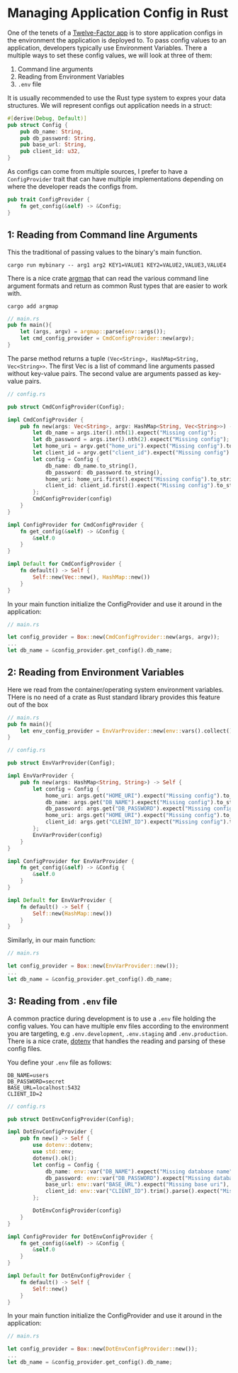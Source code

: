 # Managing  Application Config in Rust
One of the tenets of a [Twelve-Factor app](https://12factor.net/) is to store application configs in the environment the application is deployed to. To pass config values to an application, developers typically use Environment Variables.  There a multiple ways to set these config values, we will look at three of them:
1. Command line arguments
2. Reading from Environment Variables
2. `.env` file

It is usually recommended to use the Rust type system to expres your data structures. We will represent configs out application needs in a struct:

```rs
#[derive(Debug, Default)]
pub struct Config {
    pub db_name: String,
    pub db_password: String,
    pub base_url: String,
    pub client_id: u32,
}
```
As configs can come from multiple sources, I prefer to have a `ConfigProvider` trait that can have multiple implementations depending on where the developer reads the configs from.

```rs
pub trait ConfigProvider {
    fn get_config(&self) -> &Config;
}
```

## 1: Reading from Command line Arguments
This the traditional of passing values to the binary's main function.

`cargo run mybinary -- arg1 arg2 KEY1=VALUE1 KEY2=VALUE2,VALUE3,VALUE4`

There is a nice crate [argmap](https://crates.io/crates/argmap) that can read the various command line argument formats and return as common Rust types that are easier to work with.

`cargo add argmap`

```rs
// main.rs
pub fn main(){
    let (args, argv) = argmap::parse(env::args());
    let cmd_config_provider = CmdConfigProvider::new(argv);
}
```
The parse method returns a tuple `(Vec<String>, HashMap<String, Vec<String>>`. The first Vec is a list of command line arguments passed without key-value pairs. The second value are arguments passed as key-value pairs.

```rs
// config.rs

pub struct CmdConfigProvider(Config);

impl CmdConfigProvider {
    pub fn new(args: Vec<String>, argv: HashMap<String, Vec<String>>) -> Self {
        let db_name = args.iter().nth(1).expect("Missing config");
        let db_password = args.iter().nth(2).expect("Missing config");
        let home_uri = argv.get("home_uri").expect("Missing config").to_vec().to_vec();
        let client_id = argv.get("client_id").expect("Missing config").to_vec().to_vec();
        let config = Config {
            db_name: db_name.to_string(),
            db_password: db_password.to_string(),
            home_uri: home_uri.first().expect("Missing config").to_string(),
            client_id: client_id.first().expect("Missing config").to_string(),
        };
        CmdConfigProvider(config)
    }
}

impl ConfigProvider for CmdConfigProvider {
    fn get_config(&self) -> &Config {
        &self.0
    }
}

impl Default for CmdConfigProvider {
    fn default() -> Self {
        Self::new(Vec::new(), HashMap::new())
    }
}
```

In your main function initialize the ConfigProvider and use it around in the application:

```rs
// main.rs

let config_provider = Box::new(CmdConfigProvider::new(args, argv));
...
let db_name = &config_provider.get_config().db_name;
```


## 2: Reading from Environment Variables

Here we read from the container/operating system environment variables. THere is no need of a crate as Rust standard library provides this feature out of the box

```rs
// main.rs
pub fn main(){
    let env_config_provider = EnvVarProvider::new(env::vars().collect());
}
```

```rs
// config.rs

pub struct EnvVarProvider(Config);

impl EnvVarProvider {
    pub fn new(args: HashMap<String, String>) -> Self {
        let config = Config {
            home_uri: args.get("HOME_URI").expect("Missing config").to_string(),
            db_name: args.get("DB_NAME").expect("Missing config").to_string(),
            db_password: args.get("DB_PASSWORD").expect("Missing config").to_string(),
            home_uri: args.get("HOME_URI").expect("Missing config").to_string(),
            client_id: args.get("CLEINT_ID").expect("Missing config").to_string()
        };
        EnvVarProvider(config)
    }
}

impl ConfigProvider for EnvVarProvider {
    fn get_config(&self) -> &Config {
        &self.0
    }
}

impl Default for EnvVarProvider {
    fn default() -> Self {
        Self::new(HashMap::new())
    }
}
```

Similarly, in our main function:

```rs
// main.rs

let config_provider = Box::new(EnvVarProvider::new());
...
let db_name = &config_provider.get_config().db_name;

```


## 3: Reading from `.env` file
A common practice during development is to use a `.env` file holding the config values. You can have multiple env files according to the environment you are targeting, e.g `.env.development`, `.env.staging` and `.env.production`.
There is a nice crate,  [dotenv](https://crates.io/crates/dotenv) that handles the reading and parsing of these config files.

You define your `.env` file as follows:

```
DB_NAME=users
DB_PASSWORD=secret
BASE_URL=localhost:5432
CLIENT_ID=2
```

```rs
// config.rs

pub struct DotEnvConfigProvider(Config);

impl DotEnvConfigProvider {
    pub fn new() -> Self {
        use dotenv::dotenv;
        use std::env;
        dotenv().ok();
        let config = Config {
            db_name: env::var("DB_NAME").expect("Missing database name"),
            db_password: env::var("DB_PASSWORD").expect("Missing database password"),
            base_url: env::var("BASE_URL").expect("Missing base uri"),
            client_id: env::var("CLIENT_ID").trim().parse().expect("Missing client id"),
        };

        DotEnvConfigProvider(config)
    }
}

impl ConfigProvider for DotEnvConfigProvider {
    fn get_config(&self) -> &Config {
        &self.0
    }
}

impl Default for DotEnvConfigProvider {
    fn default() -> Self {
        Self::new()
    }
}
```

In your main function initialize the ConfigProvider and use it around in the application:

```rs
// main.rs

let config_provider = Box::new(DotEnvConfigProvider::new());
...
let db_name = &config_provider.get_config().db_name;
```